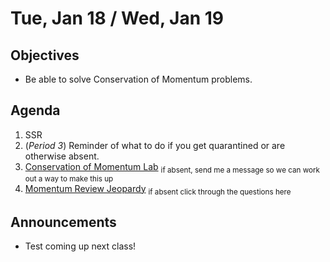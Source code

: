 Tue, Jan 18 / Wed, Jan 19
=================== 
  
Objectives  
------------  
- Be able to solve Conservation of Momentum problems.

Agenda    
---------    

1. SSR
2. (*Period 3*) Reminder of what to do if you get quarantined or are otherwise absent.
3. [Conservation of Momentum Lab](https://avon.schoology.com/course/5138386979/materials/gp/5566934480) <sub>if absent, send me a message so we can work out a way to make this up</sub>
4. [Momentum Review Jeopardy](https://jeopardylabs.com/play/06-momentum-review-2) <sub>if absent click through the questions here</sub>

Announcements 
 -------------  
- Test coming up next class!



[ptop]: https://avoncsc-my.sharepoint.com/:x:/g/personal/zjrohrbach_avon-schools_org/ERhuKfM6FuZAu7ceF1RrcTMBOxKzjRD5kdb5vncOwACRwg?e=W4jjF8
[pasmt]: https://avon.schoology.com/course/5138386979/materials/gp/5526865983
[pvid]: https://avon.schoology.com/course/5138386979/materials/gp/5526830072
<!--stackedit_data:
eyJoaXN0b3J5IjpbMjY1NDg5NjA0LC0xNTUwMzU0MzcsMTEwNj
g5MTk0NCwtMTI1ODc5ODk4MCwxNTkwMDM5MTg4LC0xODA2MjEw
NzU2LC0xNDc4NDg4Njc0LC0xNTA2NzU0MDkzLDEzNDcwNzUyMz
YsLTIwMzAzOTA4MTYsLTE5NTY1MDc1MDcsMTkzNjUwNzMxNSwy
MDkyMTg1ODkxLDY5NTM3MzAyMiwxOTg0ODYxOTQ2LDE3NDY0Nz
g0OTQsOTA4ODE0MjEsLTU4MTgwOTE2NSwyMDc4MDE3MjU0LC0x
MTQ5OTA0MzA4XX0=
-->